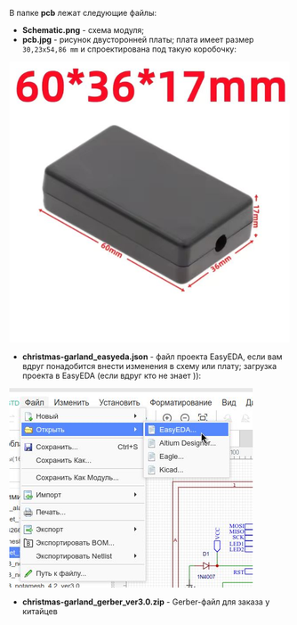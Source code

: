 В папке **pcb** лежат следующие файлы:

- **Schematic.png** - схема модуля;
- **pcb.jpg** - рисунок двусторонней платы; плата имеет размер `30,23x54,86 mm` и спроектирована под такую коробочку:

![alt text](case.jpg)

- **christmas-garland_easyeda.json** - файл проекта EasyEDA, если вам вдруг понадобится внести изменения в схему или плату; загрузка проекта в EasyEDA (если вдруг кто не знает )):

![alt text](0001.jpg)

- **christmas-garland_gerber_ver3.0.zip** - Gerber-файл для заказа у китайцев